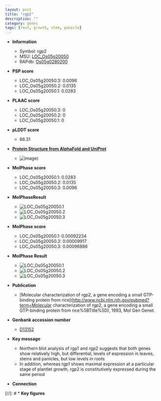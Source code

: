 ```yaml
---
layout: post
title: "rgp2"
description: ""
category: genes
tags: [root, growth, stem, panicle]
---
```


* **Information**  
    + Symbol: rgp2  
    + MSU: [LOC_Os05g20050](http://rice.plantbiology.msu.edu/cgi-bin/ORF_infopage.cgi?orf=LOC_Os05g20050)  
    + RAPdb: [Os05g0280200](http://rapdb.dna.affrc.go.jp/viewer/gbrowse_details/irgsp1?name=Os05g0280200)  

* **PSP score**  
    + LOC_Os05g20050.3: 0.0096 
    + LOC_Os05g20050.2: 0.0135 
    + LOC_Os05g20050.1: 0.0283 

* **PLAAC score**  
    + LOC_Os05g20050.3: 0 
    + LOC_Os05g20050.2: 0 
    + LOC_Os05g20050.1: 0 

* **pLDDT score**
    + 86.31

* **[Protein Structure from AlphaFold and UniProt](https://www.uniprot.org/uniprotkb/Q40723/entry#structure)**
    + ![image](https://ricepsp.github.io/images/Q4/AF-Q40723-F1.png))

* **MolPhase score**
    + LOC_Os05g20050.1: 0.0283
    + LOC_Os05g20050.2: 0.0135
    + LOC_Os05g20050.3: 0.0096

* **MolPhaseResult**
    + ![LOC_Os05g20050.1](https://ricepsp.github.io/pictures/LOC_Os05g/LOC_Os05g20050.1.png)
    + ![LOC_Os05g20050.2](https://ricepsp.github.io/pictures/LOC_Os05g/LOC_Os05g20050.2.png)
    + ![LOC_Os05g20050.3](https://ricepsp.github.io/pictures/LOC_Os05g/LOC_Os05g20050.3.png)

* **MolPhase score**
    + LOC_Os05g20050.1: 0.00092234
    + LOC_Os05g20050.2: 0.00009917
    + LOC_Os05g20050.3: 0.00096886

* **MolPhase Result**
    + ![LOC_Os05g20050.1](https://304243504.github.io/Pictures/LOC_Os05g/LOC_Os05g20050.1.png)
    + ![LOC_Os05g20050.2](https://304243504.github.io/Pictures/LOC_Os05g/LOC_Os05g20050.2.png)
    + ![LOC_Os05g20050.3](https://304243504.github.io/Pictures/LOC_Os05g/LOC_Os05g20050.3.png)

* **Publication**  
    + [Molecular characterization of rgp2, a gene encoding a small GTP-binding protein from rice](http://www.ncbi.nlm.nih.gov/pubmed?term=Molecular characterization of rgp2, a gene encoding a small GTP-binding protein from rice%5BTitle%5D), 1993, Mol Gen Genet.

* **Genbank accession number**  
    + [D13152](http://www.ncbi.nlm.nih.gov/nuccore/D13152)

* **Key message**  
    + Northern blot analysis of rgp1 and rgp2 suggests that both genes show relatively high, but differential, levels of expression in leaves, stems and panicles, but low levels in roots
    + In addition, whereas rgp1 shows maximal expression at a particular stage of plantlet growth, rgp2 is constitutively expressed during the same period

* **Connection**  

[//]: # * **Key figures**  


